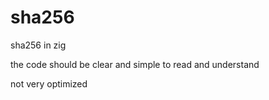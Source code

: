 # sha256
sha256 in zig

the code should be clear and simple to read and understand

not very optimized
